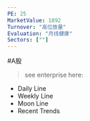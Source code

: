 ```yaml
---
PE: 25
MarketValue: 1892
Turnover: "高位放量"
Evaluation: "月线健康"
Sectors: [""]
---
```

#A股 
> see enterprise here: 
- Daily Line
- Weekly Line
- Moon Line
- Recent Trends

